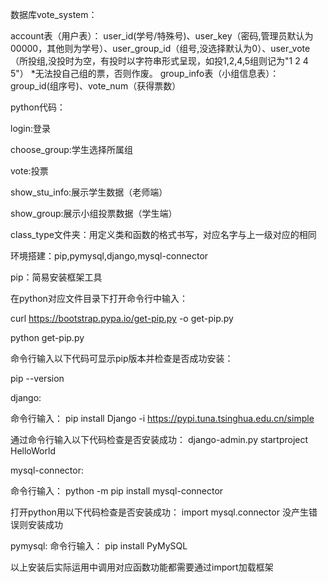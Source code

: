 数据库vote_system：

account表（用户表）：
user_id(学号/特殊号)、user_key（密码,管理员默认为00000，其他则为学号）、user_group_id（组号,没选择默认为0）、user_vote（所投组,没投时为空，有投时以字符串形式呈现，如投1,2,4,5组则记为"1 2 4 5"）
*无法投自己组的票，否则作废。
group_info表（小组信息表）：
group_id(组序号)、vote_num（获得票数）

python代码：

login:登录

choose_group:学生选择所属组

vote:投票

show_stu_info:展示学生数据（老师端）

show_group:展示小组投票数据（学生端）

class_type文件夹：用定义类和函数的格式书写，对应名字与上一级对应的相同

环境搭建：pip,pymysql,django,mysql-connector

pip：简易安装框架工具

在python对应文件目录下打开命令行中输入：

curl https://bootstrap.pypa.io/get-pip.py -o get-pip.py

python get-pip.py

命令行输入以下代码可显示pip版本并检查是否成功安装：

pip --version

django:

命令行输入：
pip install Django -i https://pypi.tuna.tsinghua.edu.cn/simple

通过命令行输入以下代码检查是否安装成功：
django-admin.py startproject HelloWorld

mysql-connector:

命令行输入：
python -m pip install mysql-connector

打开python用以下代码检查是否安装成功：
import mysql.connector
没产生错误则安装成功

pymysql:
命令行输入：
pip install PyMySQL

以上安装后实际运用中调用对应函数功能都需要通过import加载框架